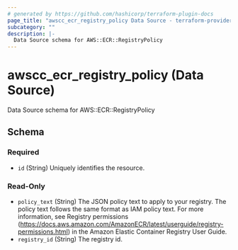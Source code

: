 ```yaml
---
# generated by https://github.com/hashicorp/terraform-plugin-docs
page_title: "awscc_ecr_registry_policy Data Source - terraform-provider-awscc"
subcategory: ""
description: |-
  Data Source schema for AWS::ECR::RegistryPolicy
---
```


# awscc_ecr_registry_policy (Data Source)

Data Source schema for AWS::ECR::RegistryPolicy



<!-- schema generated by tfplugindocs -->
## Schema

### Required

- `id` (String) Uniquely identifies the resource.

### Read-Only

- `policy_text` (String) The JSON policy text to apply to your registry. The policy text follows the same format as IAM policy text. For more information, see Registry permissions (https://docs.aws.amazon.com/AmazonECR/latest/userguide/registry-permissions.html) in the Amazon Elastic Container Registry User Guide.
- `registry_id` (String) The registry id.
